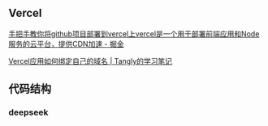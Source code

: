 ## Vercel

[手把手教你将github项目部署到vercel上vercel是一个用于部署前端应用和Node服务的云平台，提供CDN加速 - 掘金](https://juejin.cn/post/7143067114025254919)

[Vercel应用如何绑定自己的域名 | Tangly的学习笔记](https://blog.tangly1024.com/article/vercel-domain)

## 代码结构

### deepseek
